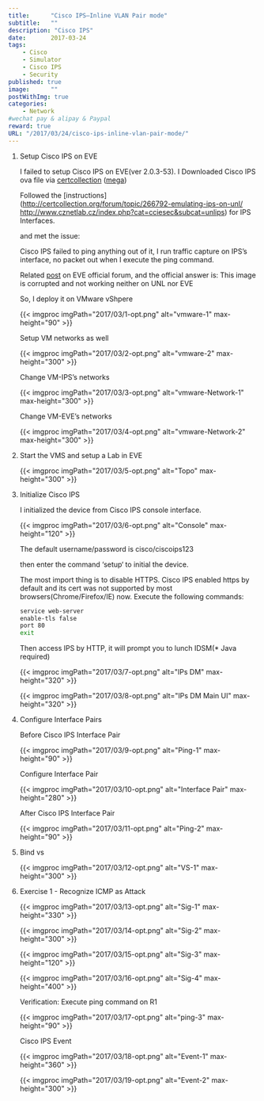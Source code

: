 ```yaml
---
title:      "Cisco IPS–Inline VLAN Pair mode"
subtitle:   ""
description: "Cisco IPS"
date:       2017-03-24
tags:
    - Cisco
    - Simulator
    - Cisco IPS
    - Security
published: true
image:      ""
postWithImg: true
categories:
    - Network
#wechat pay & alipay & Paypal
reward: true
URL: "/2017/03/24/cisco-ips-inline-vlan-pair-mode/"
---
```

1. Setup Cisco IPS on EVE

    I failed to setup Cisco IPS on EVE(ver 2.0.3-53). I Downloaded Cisco IPS ova file via [certcollection](http://certcollection.org/forum/topic/270568-ips-4240-ver-7-unholy-darkness/page__hl__%20cisco%20%20ips) ([mega](https://mega.nz/#!W99UnTIa!-3k6bQwiD_DhNCDFfL6TWlU69KoRwIYeaJE9JlDOASY))

    Followed the [instructions](http://certcollection.org/forum/topic/266792-emulating-ips-on-unl/ http://www.cznetlab.cz/index.php?cat=cciesec&subcat=unlips) for IPS Interfaces.

    and met the issue:

    Cisco IPS failed to ping anything out of it, I run traffic capture on IPS’s interface, no packet out when I execute the ping command.

    Related [post](http://www.unetlab.com/forum/viewtopic.php?f=5&t=55&sid=25184c5b3a889925218c20bffb2f180f) on EVE official forum, and the official answer is: This image is corrupted and not working neither on UNL nor EVE

    So, I deploy it on VMware vShpere

    {{< imgproc imgPath="2017/03/1-opt.png" alt="vmware-1" max-height="90" >}}

    Setup VM networks as well

    {{< imgproc imgPath="2017/03/2-opt.png" alt="vmware-2" max-height="300" >}}

    Change VM-IPS’s networks

    {{< imgproc imgPath="2017/03/3-opt.png" alt="vmware-Network-1" max-height="300" >}}

    Change VM-EVE’s networks

    {{< imgproc imgPath="2017/03/4-opt.png" alt="vmware-Network-2" max-height="300" >}}

2. Start the VMS and setup a Lab in EVE

    {{< imgproc imgPath="2017/03/5-opt.png" alt="Topo" max-height="300" >}}

3. Initialize Cisco IPS

    I initialized the device from Cisco IPS console interface.

    {{< imgproc imgPath="2017/03/6-opt.png" alt="Console" max-height="120" >}}

    The default username/password is cisco/ciscoips123

    then enter the command ‘setup‘ to initial the device.

    The most import thing is to disable HTTPS. Cisco IPS enabled https by default and its cert was not supported by most browsers(Chrome/Firefox/IE) now. Execute the following commands:

    ~~~bash
    service web-server
    enable-tls false
    port 80
    exit
    ~~~

    Then access IPS by HTTP, it will prompt you to lunch IDSM(* Java required)

    {{< imgproc imgPath="2017/03/7-opt.png" alt="IPs DM" max-height="320" >}}

    {{< imgproc imgPath="2017/03/8-opt.png" alt="IPs DM Main UI" max-height="320" >}}

4. Configure Interface Pairs

    Before Cisco IPS Interface Pair

    {{< imgproc imgPath="2017/03/9-opt.png" alt="Ping-1" max-height="90" >}}

    Configure Interface Pair

    {{< imgproc imgPath="2017/03/10-opt.png" alt="Interface Pair" max-height="280" >}}

    After Cisco IPS Interface Pair

    {{< imgproc imgPath="2017/03/11-opt.png" alt="Ping-2" max-height="90" >}}

5. Bind vs

    {{< imgproc imgPath="2017/03/12-opt.png" alt="VS-1" max-height="300" >}}

6. Exercise 1 - Recognize ICMP as Attack

    {{< imgproc imgPath="2017/03/13-opt.png" alt="Sig-1" max-height="330" >}}

    {{< imgproc imgPath="2017/03/14-opt.png" alt="Sig-2" max-height="300" >}}

    {{< imgproc imgPath="2017/03/15-opt.png" alt="Sig-3" max-height="120" >}}

    {{< imgproc imgPath="2017/03/16-opt.png" alt="Sig-4" max-height="400" >}}

    Verification: Execute ping command on R1

    {{< imgproc imgPath="2017/03/17-opt.png" alt="ping-3" max-height="90" >}}

    Cisco IPS Event

    {{< imgproc imgPath="2017/03/18-opt.png" alt="Event-1" max-height="360" >}}

    {{< imgproc imgPath="2017/03/19-opt.png" alt="Event-2" max-height="300" >}}
